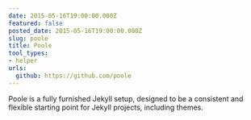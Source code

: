 ```yaml
---
date: 2015-05-16T19:00:00.000Z
featured: false
posted_date: 2015-05-16T19:00:00.000Z
slug: poole
title: Poole
tool_types:
- helper
urls:
  github: https://github.com/poole
---
```


Poole is a fully furnished Jekyll setup, designed to be a consistent and flexible starting point for Jekyll projects, including themes.




